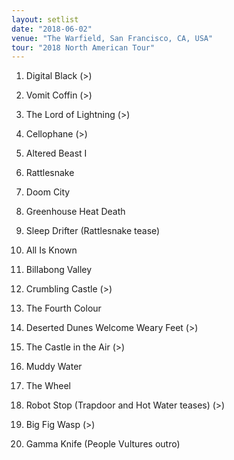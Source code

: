 ```yaml
---
layout: setlist
date: "2018-06-02"
venue: "The Warfield, San Francisco, CA, USA"
tour: "2018 North American Tour"
---
```



 1. Digital Black
    (>)

 2. Vomit Coffin
    (>)

 3. The Lord of Lightning
    (>)

 4. Cellophane
    (>)

 5. Altered Beast I

 6. Rattlesnake

 7. Doom City

 8. Greenhouse Heat Death

 9. Sleep Drifter
    (Rattlesnake tease)

10. All Is Known

11. Billabong Valley

12. Crumbling Castle
    (>)

13. The Fourth Colour

14. Deserted Dunes Welcome Weary Feet
    (>)

15. The Castle in the Air
    (>)

16. Muddy Water

17. The Wheel

18. Robot Stop
    (Trapdoor and Hot Water teases)
    (>)

19. Big Fig Wasp
    (>)

20. Gamma Knife
    (People Vultures outro)


